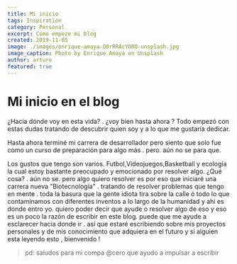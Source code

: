 ```yaml
---
title: Mi inicio
tags: Inspiration
category: Personal
excerpt: Como empeze mi blog
created: 2019-11-05
image: ./images/enrique-amaya-Q0rRRAcYORQ-unsplash.jpg
image_caption: Photo by Enrique Amaya on Unsplash
author: arturo
featured: true
---
```


# Mi inicio en el blog

¿Hacia dónde voy en esta vida? . ¿voy bien hasta ahora ? Todo empezó con estas dudas tratando de descubrir quien soy y a lo que me gustaría dedicar.

Hasta ahora terminé mi carrera de desarrollador pero siento que solo fue como un curso de preparación para algo más . pero. aún no se para que.

Los gustos que tengo son varios. Futbol,Videojuegos,Basketball y ecología la cual estoy bastante preocupado y emocionado por resolver algo. ¿Qué cosa? . aún no se. pero algo quiero resolver es por eso que iniciaré una carrera nueva "Biotecnología" . tratando de resolver problemas que tengo en mente . toda la basura que la gente idiota tira sobre la calle ó todo lo que contaminamos con diferentes inventos a lo largo de la humanidad y ahi es donde entro yo. quiero poder decir que ayude o resolver algo de eso y eso es un poco la razón de escribir en este blog. puede que me ayude a esclarecer hacia donde ir . así que estaré escribiendo sobre mis proyectos personales y de mis conocimiento que adquiera en el futuro y si alguien esta leyendo esto , bienvenido !

> pd: saludos para mi compa @cero que ayudo a impulsar a escribir
